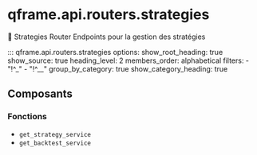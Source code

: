 # qframe.api.routers.strategies


🧠 Strategies Router
Endpoints pour la gestion des stratégies


::: qframe.api.routers.strategies
    options:
      show_root_heading: true
      show_source: true
      heading_level: 2
      members_order: alphabetical
      filters:
        - "!^_"
        - "!^__"
      group_by_category: true
      show_category_heading: true

## Composants

### Fonctions

- `get_strategy_service`
- `get_backtest_service`

